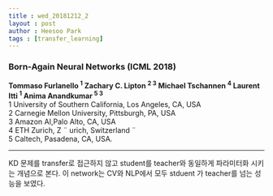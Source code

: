 ```yaml
---
title : wed_20181212_2
layout : post
author : Heesoo Park
tags : [transfer_learning]
---
```


<h3>Born-Again Neural Networks (ICML 2018)</h3>


<p>

<b>Tommaso Furlanello <sup>1</sup> Zachary C. Lipton <sup>2 3</sup> Michael Tschannen <sup>4</sup> Laurent Itti <sup>1</sup> Anima Anandkumar <sup>5 3</sup></b><Br/>
1 University of Southern California, Los Angeles, CA, USA <br/>
2 Carnegie Mellon University, Pittsburgh, PA, USA <br/>
3 Amazon AI,Palo Alto, CA, USA <br/>
4 ETH Zurich, Z ¨ urich, Switzerland ¨<br/>
5 Caltech, Pasadena, CA, USA. <br/>








</p>

<hr />
<p>
KD 문제를 transfer로 접근하지 않고 student를 teacher와 동일하게 파라미터화 시키는 개념으로 본다. 이 network는 CV와 NLP에서 모두 stduent 가 teacher를 넘는 성능을 보였다.
</p>
